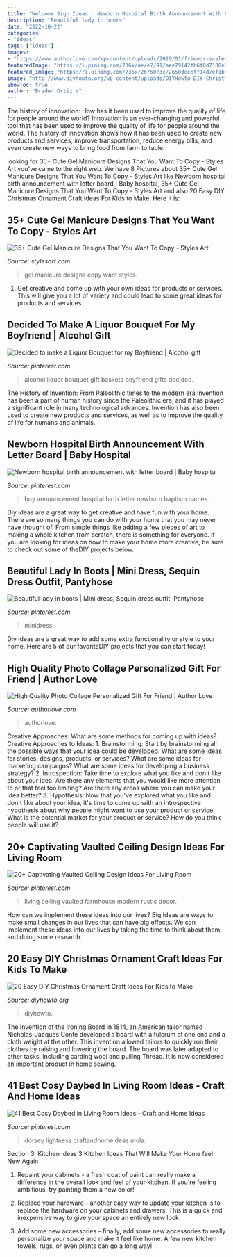 ```yaml
---
title: "Welcome Sign Ideas : Newborn Hospital Birth Announcement With Letter Board"
description: "Beautiful lady in boots"
date: "2022-10-22"
categories:
- "ideas"
tags: ["ideas"]
images:
- "https://www.authorlove.com/wp-content/uploads/2019/01/friends-scaled.jpg"
featuredImage: "https://i.pinimg.com/736x/ae/e7/91/aee79142fb6f0d7180e7c0cfa62ce08c--alcohol-bouquet-liquor-bouquet.jpg"
featured_image: "https://i.pinimg.com/736x/26/50/3c/26503ce6ff14d7ef1bff5901c9018542.jpg"
image: "http://www.diyhowto.org/wp-content/uploads/DIYHowto-DIY-Christmas-Ornament-Craft-Ideas-For-Kids-17.jpg"
ShowToc: true
author: "Braden Ortiz V"
---
```



The history of innovation: How has it been used to improve the quality of life for people around the world?
Innovation is an ever-changing and powerful tool that has been used to improve the quality of life for people around the world. The history of innovation shows how it has been used to create new products and services, improve transportation, reduce energy bills, and even create new ways to bring food from farm to table.

	

		
looking for 35+ Cute Gel Manicure Designs That You Want To Copy - Styles Art you've came to the right web. We have 8 Pictures about 35+ Cute Gel Manicure Designs That You Want To Copy - Styles Art like Newborn hospital birth announcement with letter board | Baby hospital, 35+ Cute Gel Manicure Designs That You Want To Copy - Styles Art and also 20 Easy DIY Christmas Ornament Craft Ideas For Kids to Make. Here it is:
		
    
## 35+ Cute Gel Manicure Designs That You Want To Copy - Styles Art

<img loading=lazy src="https://live.staticflickr.com/65535/33944027008_d054f0decf_o.jpg" onerror="this.onerror=null;this.src='https://tse3.mm.bing.net/th?id=OIP.4IU_Uvv29dGYrvAGJwfFygHaKY&amp;pid=15.1';" alt="35+ Cute Gel Manicure Designs That You Want To Copy - Styles Art">

_Source: stylesart.com_

>gel manicure designs copy want styles. 

	

1. Get creative and come up with your own ideas for products or services. This will give you a lot of variety and could lead to some great ideas for products and services.

    
## Decided To Make A Liquor Bouquet For My Boyfriend | Alcohol Gift

<img loading=lazy src="https://i.pinimg.com/736x/ae/e7/91/aee79142fb6f0d7180e7c0cfa62ce08c--alcohol-bouquet-liquor-bouquet.jpg" onerror="this.onerror=null;this.src='https://tse1.mm.bing.net/th?id=OIP.tpJo26T4dd0Rx58K_6ssMgHaJ3&amp;pid=15.1';" alt="Decided to make a Liquor Bouquet for my Boyfriend | Alcohol gift">

_Source: pinterest.com_

>alcohol liquor bouquet gift baskets boyfriend gifts decided. 

	

The History of Invention: From Paleolithic times to the modern era
Invention has been a part of human history since the Paleolithic era, and it has played a significant role in many technological advances. Invention has also been used to create new products and services, as well as to improve the quality of life for humans and animals.

    
## Newborn Hospital Birth Announcement With Letter Board | Baby Hospital

<img loading=lazy src="https://i.pinimg.com/736x/53/3f/ac/533fac51221476bbc0b1cd9a9772fa46.jpg" onerror="this.onerror=null;this.src='https://tse2.mm.bing.net/th?id=OIP.4-VlIKsdED1j_MwQJOGW1wHaKd&amp;pid=15.1';" alt="Newborn hospital birth announcement with letter board | Baby hospital">

_Source: pinterest.com_

>boy announcement hospital birth letter newborn baptism names. 

	

Diy ideas are a great way to get creative and have fun with your home. There are so many things you can do with your home that you may never have thought of. From simple things like adding a few pieces of art to making a whole kitchen from scratch, there is something for everyone. If you are looking for ideas on how to make your home more creative, be sure to check out some of theDIY projects below.

    
## Beautiful Lady In Boots | Mini Dress, Sequin Dress Outfit, Pantyhose

<img loading=lazy src="https://i.pinimg.com/736x/83/b5/c6/83b5c6d889c3457c07c9424073fd1ffe.jpg" onerror="this.onerror=null;this.src='https://tse2.mm.bing.net/th?id=OIP.Uw84VlNFGP8ZxZfyFCHjhwHaMR&amp;pid=15.1';" alt="Beautiful lady in boots | Mini dress, Sequin dress outfit, Pantyhose">

_Source: pinterest.com_

>minidress. 

	

Diy ideas are a great way to add some extra functionality or style to your home. Here are 5 of our favoriteDIY projects that you can start today!

    
## High Quality Photo Collage Personalized Gift For Friend | Author Love

<img loading=lazy src="https://www.authorlove.com/wp-content/uploads/2019/01/friends-scaled.jpg" onerror="this.onerror=null;this.src='https://tse2.mm.bing.net/th?id=OIP.-RxmBDE2y4ujQvyIPjZwPwHaKe&amp;pid=15.1';" alt="High Quality Photo Collage Personalized Gift For Friend | Author Love">

_Source: authorlove.com_

>authorlove. 

	

Creative Approaches: What are some methods for coming up with ideas?
Creative Approaches to Ideas: 1. Brainstorming: Start by brainstorming all the possible ways that your idea could be developed. What are some ideas for stories, designs, products, or services? What are some ideas for marketing campaigns? What are some ideas for developing a business strategy? 2. Introspection: Take time to explore what you like and don't like about your idea. Are there any elements that you would like more attention to or that feel too limiting? Are there any areas where you can make your idea better? 3. Hypothesis: Now that you've explored what you like and don't like about your idea, it's time to come up with an introspective hypothesis about why people might want to use your product or service. What is the potential market for your product or service? How do you think people will use it? 
    
## 20+ Captivating Vaulted Ceiling Design Ideas For Living Room

<img loading=lazy src="https://i.pinimg.com/736x/e1/21/c3/e121c35d683d5479adda42eb83b3c101.jpg" onerror="this.onerror=null;this.src='https://tse4.mm.bing.net/th?id=OIP.VH0pQr38688i3VDb6I5kcQHaKA&amp;pid=15.1';" alt="20+ Captivating Vaulted Ceiling Design Ideas For Living Room">

_Source: pinterest.com_

>living ceiling vaulted farmhouse modern rustic decor. 

	

How can we implement these ideas into our lives?
Big Ideas are ways to make small changes in our lives that can have big effects. We can implement these ideas into our lives by taking the time to think about them, and doing some research.

    
## 20 Easy DIY Christmas Ornament Craft Ideas For Kids To Make

<img loading=lazy src="http://www.diyhowto.org/wp-content/uploads/DIYHowto-DIY-Christmas-Ornament-Craft-Ideas-For-Kids-17.jpg" onerror="this.onerror=null;this.src='https://tse2.mm.bing.net/th?id=OIP.JVkr7KYxthNDFgw3vSdHZwHaKZ&amp;pid=15.1';" alt="20 Easy DIY Christmas Ornament Craft Ideas For Kids to Make">

_Source: diyhowto.org_

>diyhowto. 

	

The Invention of the Ironing Board
In 1814, an American tailor named Nicholas-Jacques Conte developed a board with a fulcrum at one end and a cloth weight at the other. This invention allowed tailors to quicklyIron their clothes by raising and lowering the board. The board was later adapted to other tasks, including carding wool and pulling Thread. It is now considered an important product in home sewing.

    
## 41 Best Cosy Daybed In Living Room Ideas - Craft And Home Ideas

<img loading=lazy src="https://i.pinimg.com/736x/26/50/3c/26503ce6ff14d7ef1bff5901c9018542.jpg" onerror="this.onerror=null;this.src='https://tse3.mm.bing.net/th?id=OIP.zddgD7dPkoatoUsvR_vg8wHaFF&amp;pid=15.1';" alt="41 Best Cosy Daybed in Living Room Ideas - Craft and Home Ideas">

_Source: pinterest.com_

>dorsey lightness craftandhomeideas mula. 

	

Section 3: Kitchen Ideas
3 Kitchen Ideas That Will Make Your Home feel New Again
1. Repaint your cabinets - a fresh coat of paint can really make a difference in the overall look and feel of your kitchen. If you're feeling ambitious, try painting them a new color!

2. Replace your hardware - another easy way to update your kitchen is to replace the hardware on your cabinets and drawers. This is a quick and inexpensive way to give your space an entirely new look.

3. Add some new accessories - finally, add some new accessories to really personalize your space and make it feel like home. A few new kitchen towels, rugs, or even plants can go a long way!


